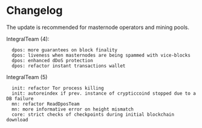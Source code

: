 Changelog
=========

The update is recommended for masternode operators and mining pools.

IntegralTeam (4):

      dpos: more guarantees on block finality
      dpos: liveness when masternodes are being spammed with vice-blocks
      dpos: enhanced dDoS protection
      dpos: refactor instant transactions wallet

IntegralTeam (5)

      init: refactor Tor process killing
      init: autoreindex if prev. instance of crypticcoind stopped due to a DB failure
      mn: refactor ReadDposTeam
      mn: more informative error on height mismatch
      core: strict checks of checkpoints during initial blockchain download 
